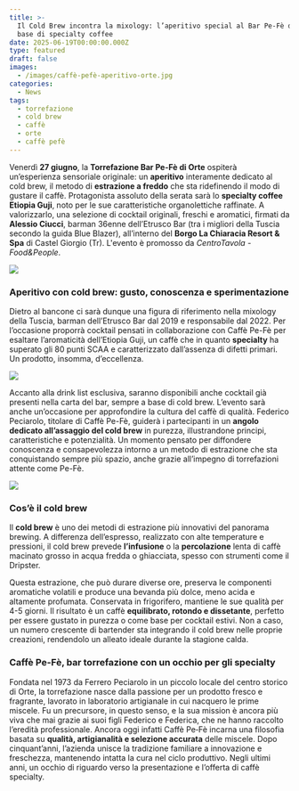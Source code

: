 ```yaml
---
title: >-
  Il Cold Brew incontra la mixology: l’aperitivo special al Bar Pe-Fè di Orte a
  base di specialty coffee
date: 2025-06-19T00:00:00.000Z
type: featured
draft: false
images:
  - /images/caffè-pefè-aperitivo-orte.jpg
categories:
  - News
tags:
  - torrefazione
  - cold brew
  - caffè
  - orte
  - caffè pefè
---
```


Venerdì **27 giugno**, la **Torrefazione Bar Pe-Fè di Orte** ospiterà un’esperienza sensoriale originale: un **aperitivo** interamente dedicato al cold brew, il metodo di **estrazione a freddo** che sta ridefinendo il modo di gustare il caffè. Protagonista assoluto della serata sarà lo **specialty coffee Etiopia Guji**, noto per le sue caratteristiche organolettiche raffinate. A valorizzarlo, una selezione di cocktail originali, freschi e aromatici, firmati da **Alessio Ciucci**, barman 36enne dell’Etrusco Bar (tra i migliori della Tuscia secondo la guida Blue Blazer), all’interno del **Borgo La Chiaracia Resort & Spa** di Castel Giorgio (Tr). L'evento è promosso da *CentroTavola - Food\&People*.

![](</images/cold brew drink.png>)

### Aperitivo con cold brew: gusto, conoscenza e sperimentazione

Dietro al bancone ci sarà dunque una figura di riferimento nella mixology della Tuscia, barman dell’Etrusco Bar dal 2019 e responsabile dal 2022. Per l’occasione proporrà cocktail pensati in collaborazione con Caffè Pe-Fè per esaltare l’aromaticità dell’Etiopia Guji, un caffè che in quanto **specialty** ha superato gli 80 punti SCAA e caratterizzato dall’assenza di difetti primari. Un prodotto, insomma, d’eccellenza.

![](/images/alessio-ciucci-etrusco-bar.jpeg)

Accanto alla drink list esclusiva, saranno disponibili anche cocktail già presenti nella carta del bar, sempre a base di cold brew. L’evento sarà anche un’occasione per approfondire la cultura del caffè di qualità. Federico Peciarolo, titolare di Caffè Pe-Fè, guiderà i partecipanti in un **angolo dedicato all’assaggio del cold brew** in purezza, illustrandone principi, caratteristiche e potenzialità. Un momento pensato per diffondere conoscenza e consapevolezza intorno a un metodo di estrazione che sta conquistando sempre più spazio, anche grazie all’impegno di torrefazioni attente come Pe-Fè.

![](</images/drink list.png>)

### Cos’è il cold brew

Il **cold brew** è uno dei metodi di estrazione più innovativi del panorama brewing. A differenza dell’espresso, realizzato con alte temperature e pressioni, il cold brew prevede **l’infusione** o la **percolazione** lenta di caffè macinato grosso in acqua fredda o ghiacciata, spesso con strumenti come il Dripster.

Questa estrazione, che può durare diverse ore, preserva le componenti aromatiche volatili e produce una bevanda più dolce, meno acida e altamente profumata. Conservata in frigorifero, mantiene le sue qualità per 4-5 giorni. Il risultato è un caffè **equilibrato, rotondo e dissetante**, perfetto per essere gustato in purezza o come base per cocktail estivi. Non a caso, un numero crescente di bartender sta integrando il cold brew nelle proprie creazioni, rendendolo un alleato ideale durante la stagione calda.

### Caffè Pe-Fè, bar torrefazione con un occhio per gli specialty

Fondata nel 1973 da Ferrero Peciarolo in un piccolo locale del centro storico di Orte, la torrefazione nasce dalla passione per un prodotto fresco e fragrante, lavorato in laboratorio artigianale in cui nacquero le prime miscele. Fu un precursore, in questo senso, e la sua mission è ancora più viva che mai grazie ai suoi figli Federico e Federica, che ne hanno raccolto l’eredità professionale. Ancora oggi infatti Caffè Pe‑Fè incarna una filosofia basata su **qualità, artigianalità e selezione accurata** delle miscele. Dopo cinquant’anni, l’azienda unisce la tradizione familiare a innovazione e freschezza, mantenendo intatta la cura nel ciclo produttivo. Negli ultimi anni, un occhio di riguardo verso la presentazione e l’offerta di caffè specialty.

